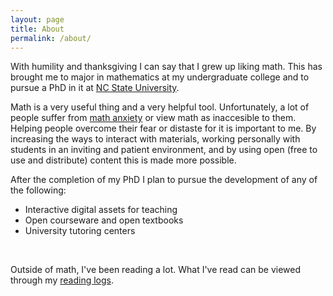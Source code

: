 ```yaml
---
layout: page
title: About
permalink: /about/
---
```



<p>
With humility and thanksgiving I can say that I grew up liking math.
This has brought me to major in mathematics at my undergraduate college and to pursue a PhD in it at 
<a class="external" href="https://math.sciences.ncsu.edu">NC State University</a>.
</p>

<p>
Math is a very useful thing and a very helpful tool.
Unfortunately, a lot of people suffer from 
<a class="external" href="https://en.wikipedia.org/wiki/Mathematical_anxiety">math anxiety</a>
or view math as inaccesible to them.
Helping people overcome their fear or distaste for it is important to me.
By increasing the ways to interact with materials, working personally with students in an inviting and patient environment, and by using open (free to use and distribute) content this is made more possible.
</p>

<p>
After the completion of my PhD I plan to pursue the development of any of the following:
<ul>
  <li>Interactive digital assets for teaching</li>
  <li>Open courseware and open textbooks</li>
  <li>University tutoring centers</li>
</ul>
</p>

<p><br /></p>
<p>
Outside of math, I've been reading a lot.
What I've read can be viewed through my 
<a href="/reading/">reading logs</a>.
</p>


